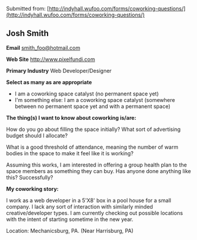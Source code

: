 Submitted from: [http://indyhall.wufoo.com/forms/coworking-questions/](http://indyhall.wufoo.com/forms/coworking-questions/)
## Josh Smith
**Email** smith_foo@hotmail.com

**Web Site**	http://www.pixelfundi.com

**Primary Industry** Web Developer/Designer

**Select as many as are appropriate**

* I am a coworking space catalyst (no permanent space yet)
* I'm something else:	I am a coworking space catalyst (somewhere between no permanent space yet and with a permanent space)

**The thing(s) I want to know about coworking is/are:**

How do you go about filling the space initially? What sort of advertising budget should I allocate?

What is a good threshold of attendance, meaning the number of warm bodies in the space to make it feel like it is working?

Assuming this works, I am interested in offering a group health plan to the space members as something they can buy. Has anyone done anything like this? Successfully?

**My coworking story:**

I work as a web developer in a 5'X8' box in a pool house for a small company. I lack any sort of interaction with similarly minded creative/developer types. I am currently checking out possible locations with the intent of starting sometime in the new year. 

Location: Mechanicsburg, PA. (Near Harrisburg, PA)